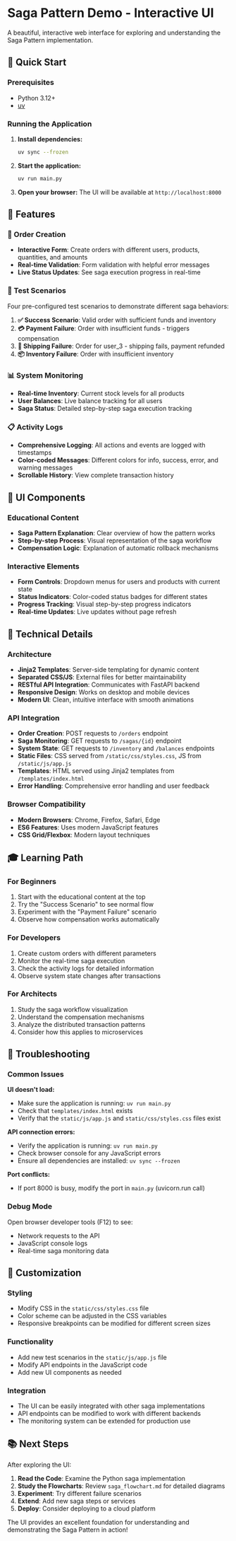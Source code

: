 # Saga Pattern Demo - Interactive UI

A beautiful, interactive web interface for exploring and understanding the Saga Pattern implementation.

## 🚀 Quick Start

### Prerequisites
- Python 3.12+
- [uv](https://docs.astral.sh/uv/)

### Running the Application

1. **Install dependencies:**
   ```bash
   uv sync --frozen
   ```

2. **Start the application:**
   ```bash
   uv run main.py
   ```

3. **Open your browser:**
   The UI will be available at `http://localhost:8000`

## 🎯 Features

### 📝 Order Creation
- **Interactive Form**: Create orders with different users, products, quantities, and amounts
- **Real-time Validation**: Form validation with helpful error messages
- **Live Status Updates**: See saga execution progress in real-time

### 🧪 Test Scenarios
Four pre-configured test scenarios to demonstrate different saga behaviors:

1. **✅ Success Scenario**: Valid order with sufficient funds and inventory
2. **💳 Payment Failure**: Order with insufficient funds - triggers compensation
3. **🚚 Shipping Failure**: Order for user_3 - shipping fails, payment refunded
4. **📦 Inventory Failure**: Order with insufficient inventory

### 📊 System Monitoring
- **Real-time Inventory**: Current stock levels for all products
- **User Balances**: Live balance tracking for all users
- **Saga Status**: Detailed step-by-step saga execution tracking

### 📋 Activity Logs
- **Comprehensive Logging**: All actions and events are logged with timestamps
- **Color-coded Messages**: Different colors for info, success, error, and warning messages
- **Scrollable History**: View complete transaction history

## 🎨 UI Components

### Educational Content
- **Saga Pattern Explanation**: Clear overview of how the pattern works
- **Step-by-step Process**: Visual representation of the saga workflow
- **Compensation Logic**: Explanation of automatic rollback mechanisms

### Interactive Elements
- **Form Controls**: Dropdown menus for users and products with current state
- **Status Indicators**: Color-coded status badges for different states
- **Progress Tracking**: Visual step-by-step progress indicators
- **Real-time Updates**: Live updates without page refresh

## 🔧 Technical Details

### Architecture
- **Jinja2 Templates**: Server-side templating for dynamic content
- **Separated CSS/JS**: External files for better maintainability
- **RESTful API Integration**: Communicates with FastAPI backend
- **Responsive Design**: Works on desktop and mobile devices
- **Modern UI**: Clean, intuitive interface with smooth animations

### API Integration
- **Order Creation**: POST requests to `/orders` endpoint
- **Saga Monitoring**: GET requests to `/sagas/{id}` endpoint
- **System State**: GET requests to `/inventory` and `/balances` endpoints
- **Static Files**: CSS served from `/static/css/styles.css`, JS from `/static/js/app.js`
- **Templates**: HTML served using Jinja2 templates from `/templates/index.html`
- **Error Handling**: Comprehensive error handling and user feedback

### Browser Compatibility
- **Modern Browsers**: Chrome, Firefox, Safari, Edge
- **ES6 Features**: Uses modern JavaScript features
- **CSS Grid/Flexbox**: Modern layout techniques

## 🎓 Learning Path

### For Beginners
1. Start with the educational content at the top
2. Try the "Success Scenario" to see normal flow
3. Experiment with the "Payment Failure" scenario
4. Observe how compensation works automatically

### For Developers
1. Create custom orders with different parameters
2. Monitor the real-time saga execution
3. Check the activity logs for detailed information
4. Observe system state changes after transactions

### For Architects
1. Study the saga workflow visualization
2. Understand the compensation mechanisms
3. Analyze the distributed transaction patterns
4. Consider how this applies to microservices

## 🐛 Troubleshooting

### Common Issues

**UI doesn't load:**
- Make sure the application is running: `uv run main.py`
- Check that `templates/index.html` exists
- Verify that the `static/js/app.js` and `static/css/styles.css` files exist

**API connection errors:**
- Verify the application is running: `uv run main.py`
- Check browser console for any JavaScript errors
- Ensure all dependencies are installed: `uv sync --frozen`

**Port conflicts:**
- If port 8000 is busy, modify the port in `main.py` (uvicorn.run call)

### Debug Mode
Open browser developer tools (F12) to see:
- Network requests to the API
- JavaScript console logs
- Real-time saga monitoring data

## 🎨 Customization

### Styling
- Modify CSS in the `static/css/styles.css` file
- Color scheme can be adjusted in the CSS variables
- Responsive breakpoints can be modified for different screen sizes

### Functionality
- Add new test scenarios in the `static/js/app.js` file
- Modify API endpoints in the JavaScript code
- Add new UI components as needed

### Integration
- The UI can be easily integrated with other saga implementations
- API endpoints can be modified to work with different backends
- The monitoring system can be extended for production use

## 📚 Next Steps

After exploring the UI:

1. **Read the Code**: Examine the Python saga implementation
2. **Study the Flowcharts**: Review `saga_flowchart.md` for detailed diagrams
3. **Experiment**: Try different failure scenarios
4. **Extend**: Add new saga steps or services
5. **Deploy**: Consider deploying to a cloud platform

The UI provides an excellent foundation for understanding and demonstrating the Saga Pattern in action! 